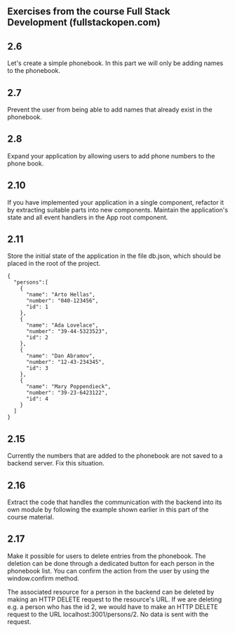 ## Exercises from the course Full Stack Development (fullstackopen.com)

## 2.6
Let's create a simple phonebook. In this part we will only be adding names to the phonebook.
## 2.7
Prevent the user from being able to add names that already exist in the phonebook.
## 2.8
Expand your application by allowing users to add phone numbers to the phone book.
## 2.10
If you have implemented your application in a single component, refactor it by extracting suitable parts into new components. Maintain the application's state and all event handlers in the App root component.
## 2.11
Store the initial state of the application in the file db.json, which should be placed in the root of the project.
```
{
  "persons":[
    { 
      "name": "Arto Hellas", 
      "number": "040-123456",
      "id": 1
    },
    { 
      "name": "Ada Lovelace", 
      "number": "39-44-5323523",
      "id": 2
    },
    { 
      "name": "Dan Abramov", 
      "number": "12-43-234345",
      "id": 3
    },
    { 
      "name": "Mary Poppendieck", 
      "number": "39-23-6423122",
      "id": 4
    }
  ]
}
```
## 2.15
Currently the numbers that are added to the phonebook are not saved to a backend server. Fix this situation.
## 2.16
Extract the code that handles the communication with the backend into its own module by following the example shown earlier in this part of the course material.
## 2.17
Make it possible for users to delete entries from the phonebook. The deletion can be done through a dedicated button for each person in the phonebook list. You can confirm the action from the user by using the window.confirm method.

The associated resource for a person in the backend can be deleted by making an HTTP DELETE request to the resource's URL. If we are deleting e.g. a person who has the id 2, we would have to make an HTTP DELETE request to the URL localhost:3001/persons/2. No data is sent with the request.

